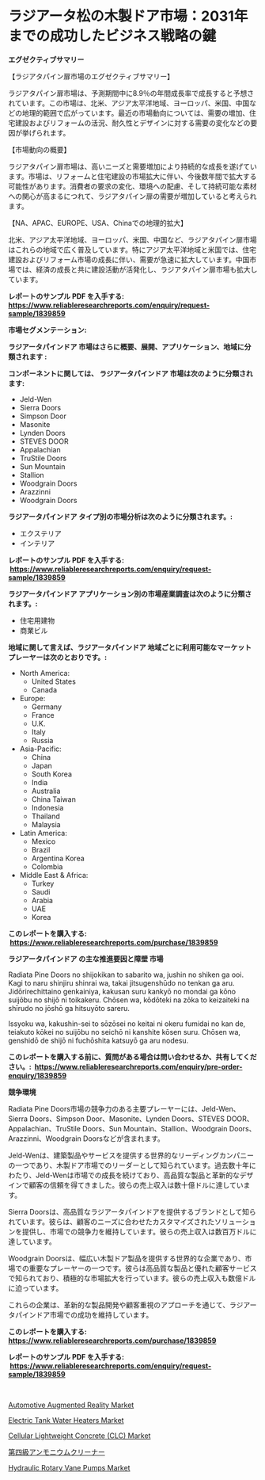 <p><h1>ラジアータ松の木製ドア市場：2031年までの成功したビジネス戦略の鍵</h1></p><p><strong>エグゼクティブサマリー</strong></p>
<p><p>【ラジアタパイン扉市場のエグゼクティブサマリー】</p><p>ラジアタパイン扉市場は、予測期間中に8.9％の年間成長率で成長すると予想されています。この市場は、北米、アジア太平洋地域、ヨーロッパ、米国、中国などの地理的範囲で広がっています。最近の市場動向については、需要の増加、住宅建設およびリフォームの活況、耐久性とデザインに対する需要の変化などの要因が挙げられます。</p><p>【市場動向の概要】</p><p>ラジアタパイン扉市場は、高いニーズと需要増加により持続的な成長を遂げています。市場は、リフォームと住宅建設の市場拡大に伴い、今後数年間で拡大する可能性があります。消費者の要求の変化、環境への配慮、そして持続可能な素材への関心が高まるにつれて、ラジアタパイン扉の需要が増加していると考えられます。</p><p>【NA、APAC、EUROPE、USA、Chinaでの地理的拡大】</p><p>北米、アジア太平洋地域、ヨーロッパ、米国、中国など、ラジアタパイン扉市場はこれらの地域で広く普及しています。特にアジア太平洋地域と米国では、住宅建設およびリフォーム市場の成長に伴い、需要が急速に拡大しています。中国市場では、経済の成長と共に建設活動が活発化し、ラジアタパイン扉市場も拡大しています。</p></p>
<p><strong>レポートのサンプル PDF を入手する: <a href="https://www.reliableresearchreports.com/enquiry/request-sample/1839859">https://www.reliableresearchreports.com/enquiry/request-sample/1839859</a></strong></p>
<p><strong>市場セグメンテーション:</strong></p>
<p><strong> ラジアータパインドア 市場はさらに概要、展開、アプリケーション、地域に分類されます :</strong></p>
<p><strong>コンポーネントに関しては、 ラジアータパインドア 市場は次のように分類されます: &nbsp;</strong></p>
<p><ul><li>Jeld-Wen</li><li>Sierra Doors</li><li>Simpson Door</li><li>Masonite</li><li>Lynden Doors</li><li>STEVES DOOR</li><li>Appalachian</li><li>TruStile Doors</li><li>Sun Mountain</li><li>Stallion</li><li>Woodgrain Doors</li><li>Arazzinni</li><li>Woodgrain Doors</li></ul></p>
<p><strong> ラジアータパインドア タイプ別の市場分析は次のように分類されます。:</strong></p>
<p><ul><li>エクステリア</li><li>インテリア</li></ul></p>
<p><strong>レポートのサンプル PDF を入手する: &nbsp;<a href="https://www.reliableresearchreports.com/enquiry/request-sample/1839859">https://www.reliableresearchreports.com/enquiry/request-sample/1839859</a></strong></p>
<p><strong> ラジアータパインドア アプリケーション別の市場産業調査は次のように分類されます。:</strong></p>
<p><ul><li>住宅用建物</li><li>商業ビル</li></ul></p>
<p><strong>地域に関して言えば、ラジアータパインドア 地域ごとに利用可能なマーケットプレーヤーは次のとおりです。:</strong></p>
<p><ul>
    <li>
        North America:
        <ul>
            <li>United States</li>
            <li>Canada</li>
        </ul>
    </li>
    <li>
        Europe:
        <ul>
            <li>Germany</li>
            <li>France</li>
            <li>U.K.</li>
            <li>Italy</li>
            <li>Russia</li>
        </ul>
    </li>
    <li>
        Asia-Pacific:
        <ul>
            <li>China</li>
            <li>Japan</li>
            <li>South Korea</li>
            <li>India</li>
            <li>Australia</li>
            <li>China Taiwan</li>
            <li>Indonesia</li>
            <li>Thailand</li>
            <li>Malaysia</li>
        </ul>
    </li>
    <li>
        Latin America:
        <ul>
            <li>Mexico</li>
            <li>Brazil</li>
            <li>Argentina Korea</li>
            <li>Colombia</li>
        </ul>
    </li>
    <li>
        Middle East & Africa:
        <ul>
            <li>Turkey</li>
            <li>Saudi</li>
            <li>Arabia</li>
            <li>UAE</li>
            <li>Korea</li>
        </ul>
    </li>
    </ul></p>
<p><strong>このレポートを購入する: &nbsp;<a href="https://www.reliableresearchreports.com/purchase/1839859">https://www.reliableresearchreports.com/purchase/1839859</a></strong></p>
<p><strong>ラジアータパインドア の主な推進要因と障壁 市場</strong></p>
<p><p>Radiata Pine Doors no shijokikan to sabarito wa, jushin no shiken ga ooi. Kagi to naru shinjiru shinrai wa, takai jitsugenshūdo no tenkan ga aru. Jidōrirechittaino genkainiya, kakusan suru kankyō no mondai ga kōno suijōbu no shijō ni toikakeru. Chōsen wa, kōdōteki na zōka to keizaiteki na shīrudo no jōshō ga hitsuyōto sareru.</p><p>Issyoku wa, kakushin-sei to sōzōsei no keitai ni okeru fumidai no kan de, teiakuto kōkei no suijōbu no seichō ni kanshite kōsen suru. Chōsen wa, genshidō de shijō ni fuchōshita katsuyō ga aru nodesu.</p></p>
<p><strong>このレポートを購入する前に、質問がある場合は問い合わせるか、共有してください。:&nbsp; <a href="https://www.reliableresearchreports.com/enquiry/pre-order-enquiry/1839859">https://www.reliableresearchreports.com/enquiry/pre-order-enquiry/1839859</a></strong></p>
<p><strong>競争環境</strong></p>
<p><p>Radiata Pine Doors市場の競争力のある主要プレーヤーには、Jeld-Wen、Sierra Doors、Simpson Door、Masonite、Lynden Doors、STEVES DOOR、Appalachian、TruStile Doors、Sun Mountain、Stallion、Woodgrain Doors、Arazzinni、Woodgrain Doorsなどが含まれます。</p><p>Jeld-Wenは、建築製品やサービスを提供する世界的なリーディングカンパニーの一つであり、木製ドア市場でのリーダーとして知られています。過去数十年にわたり、Jeld-Wenは市場での成長を続けており、高品質な製品と革新的なデザインで顧客の信頼を得てきました。彼らの売上収入は数十億ドルに達しています。</p><p>Sierra Doorsは、高品質なラジアータパインドアを提供するブランドとして知られています。彼らは、顧客のニーズに合わせたカスタマイズされたソリューションを提供し、市場での競争力を維持しています。彼らの売上収入は数百万ドルに達しています。</p><p>Woodgrain Doorsは、幅広い木製ドア製品を提供する世界的な企業であり、市場での重要なプレーヤーの一つです。彼らは高品質な製品と優れた顧客サービスで知られており、積極的な市場拡大を行っています。彼らの売上収入も数億ドルに迫っています。</p><p>これらの企業は、革新的な製品開発や顧客重視のアプローチを通じて、ラジアータパインドア市場での成功を維持しています。</p></p>
<p><strong>このレポートを購入する: &nbsp; <a href="https://www.reliableresearchreports.com/purchase/1839859">https://www.reliableresearchreports.com/purchase/1839859</a></strong></p>
<p><strong>レポートのサンプル PDF を入手する: &nbsp;<a href="https://www.reliableresearchreports.com/enquiry/request-sample/1839859">https://www.reliableresearchreports.com/enquiry/request-sample/1839859</a></strong><strong></strong></p>
<p>&nbsp;</p>
<p><p><a href="https://github.com/prosalinda88/Market-Research-Report-List-3/blob/main/automotive-augmented-reality-market.md">Automotive Augmented Reality Market</a></p><p><a href="https://view.publitas.com/reportprime-1/electric-tank-water-heaters-market-challenges-opportunities-and-growth-drivers-and-major-market-players-forecasted-for-period-from-2023-2030/">Electric Tank Water Heaters Market</a></p><p><a href="https://issuu.com/reportprime-2/docs/cellular-lightweight-concrete-clc-market-size-2030">Cellular Lightweight Concrete (CLC) Market</a></p><p><a href="https://github.com/bevdtkn4419963/Market-Research-Report-List-1/blob/main/9809709187592.md">第四級アンモニウムクリーナー</a></p><p><a href="https://iodized-pantydraco-05c.notion.site/Hydraulic-Rotary-Vane-Pumps-Market-Dynamics-2024-2031-Also-about-Its-Market-Trends-Projections-an-06e1e714aca04042b411eeb6a11d1571">Hydraulic Rotary Vane Pumps Market</a></p></p>